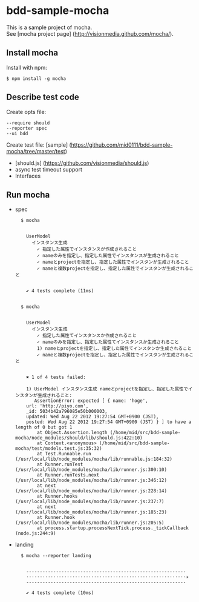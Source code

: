 bdd-sample-mocha
================

This is a sample project of mocha.  
See [mocha project page] (http://visionmedia.github.com/mocha/).  


Install mocha
-------------
Install with npm:

    $ npm install -g mocha


Describe test code
------------------

Create opts file:

    --require should
    --reporter spec
    --ui bdd

Create test file: [sample] (https://github.com/mid0111/bdd-sample-mocha/tree/master/test)

+ [should.js] (https://github.com/visionmedia/should.js)
+ async test timeout support
+ Interfaces

Run mocha
---------

+ spec
        
        $ mocha
        
        
          UserModel
            インスタンス生成
              ✓ 指定した属性でインスタンスが作成されること 
              ✓ nameのみを指定し、指定した属性でインスタンスが生成されること 
              ✓ nameとprojectを指定し、指定した属性でインスタンが生成されること 
              ✓ nameと複数projectを指定し、指定した属性でインスタンが生成されること 
        
        
          ✔ 4 tests complete (11ms)
        

        $ mocha
        
        
          UserModel
            インスタンス生成
              ✓ 指定した属性てインスタンスか作成されること 
              ✓ nameのみを指定し、指定した属性てインスタンスか生成されること 
              1) nameとprojectを指定し、指定した属性てインスタンか生成されること
              ✓ nameと複数projectを指定し、指定した属性でインスタンが生成されること 
        
        
          ✖ 1 of 4 tests failed:
        
          1) UserModel インスタンス生成 nameとprojectを指定し、指定した属性でインスタンが生成されること:
             AssertionError: expected [ { name: 'hoge',
          url: 'http://piyo.com',
          _id: 5034b42a796085e50b000003,
          updated: Wed Aug 22 2012 19:27:54 GMT+0900 (JST),
          posted: Wed Aug 22 2012 19:27:54 GMT+0900 (JST) } ] to have a length of 0 but got 1
              at Object.Assertion.length (/home/mid/src/bdd-sample-mocha/node_modules/should/lib/should.js:422:10)
              at Context.<anonymous> (/home/mid/src/bdd-sample-mocha/test/models.test.js:35:32)
              at Test.Runnable.run (/usr/local/lib/node_modules/mocha/lib/runnable.js:184:32)
              at Runner.runTest (/usr/local/lib/node_modules/mocha/lib/runner.js:300:10)
              at Runner.runTests.next (/usr/local/lib/node_modules/mocha/lib/runner.js:346:12)
              at next (/usr/local/lib/node_modules/mocha/lib/runner.js:228:14)
              at Runner.hooks (/usr/local/lib/node_modules/mocha/lib/runner.js:237:7)
              at next (/usr/local/lib/node_modules/mocha/lib/runner.js:185:23)
              at Runner.hook (/usr/local/lib/node_modules/mocha/lib/runner.js:205:5)
              at process.startup.processNextTick.process._tickCallback (node.js:244:9)


+ landing

        $ mocha --reporter landing
        
        
          -----------------------------------------------------------
          ⋅⋅⋅⋅⋅⋅⋅⋅⋅⋅⋅⋅⋅⋅⋅⋅⋅⋅⋅⋅⋅⋅⋅⋅⋅⋅⋅⋅⋅⋅⋅⋅⋅⋅⋅⋅⋅⋅⋅⋅⋅⋅⋅⋅⋅⋅⋅⋅⋅⋅⋅⋅⋅⋅⋅⋅⋅⋅⋅✈
          -----------------------------------------------------------
        
          ✔ 4 tests complete (10ms)


